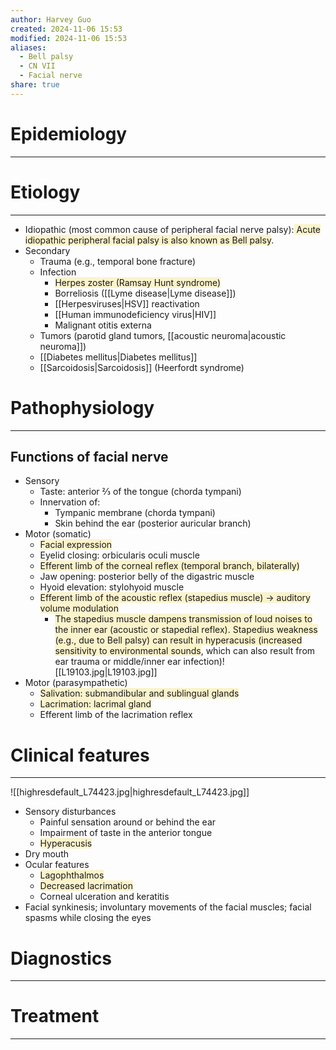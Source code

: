 ```yaml
---
author: Harvey Guo
created: 2024-11-06 15:53
modified: 2024-11-06 15:53
aliases:
  - Bell palsy
  - CN VII
  - Facial nerve
share: true
---
```

# Epidemiology
---


# Etiology
---
- Idiopathic (most common cause of peripheral facial nerve palsy):<span style="background:rgba(240, 200, 0, 0.2)"> Acute idiopathic peripheral facial palsy is also known as Bell palsy</span>.
- Secondary
	- Trauma (e.g., temporal bone fracture) 
	- Infection
		- <span style="background:rgba(240, 200, 0, 0.2)">Herpes zoster (Ramsay Hunt syndrome)</span>
		- Borreliosis ([[Lyme disease|Lyme disease]]) 
		- [[Herpesviruses|HSV]] reactivation
		- [[Human immunodeficiency virus|HIV]]
		- Malignant otitis externa
	- Tumors (parotid gland tumors, [[acoustic neuroma|acoustic neuroma]])
	- [[Diabetes mellitus|Diabetes mellitus]]
	- [[Sarcoidosis|Sarcoidosis]] (Heerfordt syndrome) 

# Pathophysiology
---
## Functions of facial nerve
- Sensory
	- Taste: anterior ⅔ of the tongue (chorda tympani)
	- Innervation of:
		- Tympanic membrane (chorda tympani)
		- Skin behind the ear (posterior auricular branch)
- Motor (somatic)
	- <span style="background:rgba(240, 200, 0, 0.2)">Facial expression</span>
	- Eyelid closing: orbicularis oculi muscle
	- <span style="background:rgba(240, 200, 0, 0.2)">Efferent limb of the corneal reflex (temporal branch, bilaterally)</span>
	- Jaw opening: posterior belly of the digastric muscle
	- Hyoid elevation: stylohyoid muscle
	- <span style="background:rgba(240, 200, 0, 0.2)">Efferent limb of the acoustic reflex (stapedius muscle) → auditory volume modulation</span>
		- <span style="background:rgba(240, 200, 0, 0.2)">The stapedius muscle dampens transmission of loud noises to the inner ear (acoustic or stapedial reflex). Stapedius weakness (e.g., due to Bell palsy) can result in hyperacusis (increased sensitivity to environmental sounds</span>, which can also result from ear trauma or middle/inner ear infection)![[L19103.jpg|L19103.jpg]]
- Motor (parasympathetic)
	- <span style="background:rgba(240, 200, 0, 0.2)">Salivation: submandibular and sublingual glands</span>
	- <span style="background:rgba(240, 200, 0, 0.2)">Lacrimation: lacrimal gland</span>
	- Efferent limb of the lacrimation reflex

# Clinical features
---
![[highresdefault_L74423.jpg|highresdefault_L74423.jpg]]
- Sensory disturbances
	- Painful sensation around or behind the ear
	- Impairment of taste in the anterior tongue
	- <span style="background:rgba(240, 200, 0, 0.2)">Hyperacusis</span>
- Dry mouth
- Ocular features
	- <span style="background:rgba(240, 200, 0, 0.2)">Lagophthalmos</span>
	- <span style="background:rgba(240, 200, 0, 0.2)">Decreased lacrimation</span>
	- Corneal ulceration and keratitis
- Facial synkinesis; involuntary movements of the facial muscles; facial spasms while closing the eyes
# Diagnostics
---


# Treatment
---

